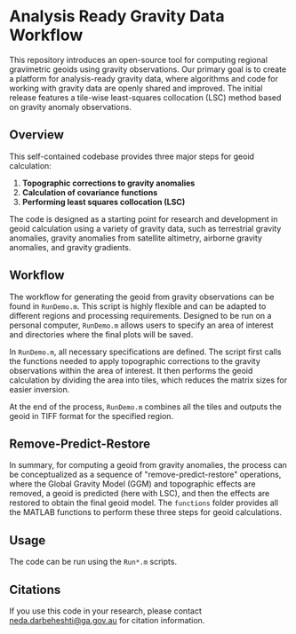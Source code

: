 # Analysis Ready Gravity Data Workflow

This repository introduces an open-source tool for computing regional gravimetric geoids using gravity observations. Our primary goal is to create a platform for analysis-ready gravity data, where algorithms and code for working with gravity data are openly shared and improved. The initial release features a tile-wise least-squares collocation (LSC) method based on gravity anomaly observations.

## Overview

This self-contained codebase provides three major steps for geoid calculation:
1. **Topographic corrections to gravity anomalies**
2. **Calculation of covariance functions**
3. **Performing least squares collocation (LSC)**

The code is designed as a starting point for research and development in geoid calculation using a variety of gravity data, such as terrestrial gravity anomalies, gravity anomalies from satellite altimetry, airborne gravity anomalies, and gravity gradients.

## Workflow

The workflow for generating the geoid from gravity observations can be found in `RunDemo.m`. This script is highly flexible and can be adapted to different regions and processing requirements. Designed to be run on a personal computer, `RunDemo.m` allows users to specify an area of interest and directories where the final plots will be saved.

In `RunDemo.m`, all necessary specifications are defined. The script first calls the functions needed to apply topographic corrections to the gravity observations within the area of interest. It then performs the geoid calculation by dividing the area into tiles, which reduces the matrix sizes for easier inversion.

At the end of the process, `RunDemo.m` combines all the tiles and outputs the geoid in TIFF format for the specified region.

## Remove-Predict-Restore

In summary, for computing a geoid from gravity anomalies, the process can be conceptualized as a sequence of "remove-predict-restore" operations, where the Global Gravity Model (GGM) and topographic effects are removed, a geoid is predicted (here with LSC), and then the effects are restored to obtain the final geoid model. The `functions` folder provides all the MATLAB functions to perform these three steps for geoid calculations.

## Usage

The code can be run using the `Run*.m` scripts.

## Citations

If you use this code in your research, please contact [neda.darbeheshti@ga.gov.au](mailto:neda.darbeheshti@ga.gov.au) for citation information.



